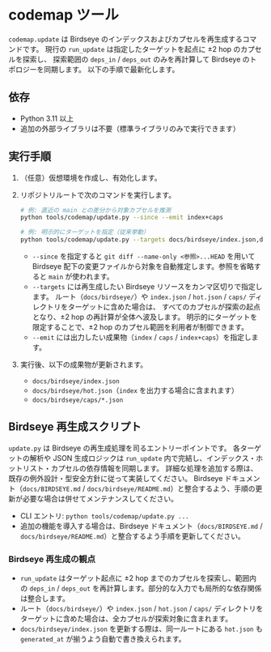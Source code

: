 # codemap ツール

`codemap.update` は Birdseye のインデックスおよびカプセルを再生成するコマンドです。
現行の `run_update` は指定したターゲットを起点に ±2 hop のカプセルを探索し、
探索範囲の `deps_in` / `deps_out` のみを再計算して Birdseye のトポロジーを同期します。
以下の手順で最新化します。

## 依存

- Python 3.11 以上
- 追加の外部ライブラリは不要（標準ライブラリのみで実行できます）

## 実行手順

1. （任意）仮想環境を作成し、有効化します。
2. リポジトリルートで次のコマンドを実行します。

   ```bash
   # 例: 直近の main との差分から対象カプセルを推測
   python tools/codemap/update.py --since --emit index+caps

   # 例: 明示的にターゲットを指定（従来挙動）
   python tools/codemap/update.py --targets docs/birdseye/index.json,docs/birdseye/caps --emit index+caps
   ```

   - `--since` を指定すると `git diff --name-only <参照>...HEAD` を用いて Birdseye 配下の変更ファイルから対象を自動推定します。参照を省略すると `main` が使われます。
   - `--targets` には再生成したい Birdseye リソースをカンマ区切りで指定します。
     ルート（`docs/birdseye/`）や `index.json` / `hot.json` / `caps/` ディレクトリをターゲットに含めた場合は、
     すべてのカプセルが探索の起点となり、±2 hop の再計算が全体へ波及します。
     明示的にターゲットを限定することで、±2 hop のカプセル範囲を利用者が制御できます。
   - `--emit` には出力したい成果物（`index` / `caps` / `index+caps`）を指定します。
3. 実行後、以下の成果物が更新されます。
   - `docs/birdseye/index.json`
   - `docs/birdseye/hot.json`（`index` を出力する場合に含まれます）
   - `docs/birdseye/caps/*.json`

## Birdseye 再生成スクリプト

`update.py` は Birdseye の再生成処理を司るエントリーポイントです。
各ターゲットの解析や JSON 生成ロジックは `run_update` 内で完結し、インデックス・ホットリスト・カプセルの依存情報を同期します。
詳細な処理を追加する際は、既存の例外設計・型安全方針に従って実装してください。
Birdseye ドキュメント（`docs/BIRDSEYE.md` / `docs/birdseye/README.md`）と整合するよう、手順の更新が必要な場合は併せてメンテナンスしてください。

- CLI エントリ: `python tools/codemap/update.py ...`
- 追加の機能を導入する場合は、Birdseye ドキュメント（`docs/BIRDSEYE.md` / `docs/birdseye/README.md`）と整合するよう手順を更新してください。

### Birdseye 再生成の観点

- `run_update` はターゲット起点に ±2 hop までのカプセルを探索し、範囲内の `deps_in` / `deps_out` を再計算します。部分的な入力でも局所的な依存関係は整合します。
- ルート（`docs/birdseye/`）や `index.json` / `hot.json` / `caps/` ディレクトリをターゲットに含めた場合は、全カプセルが探索対象に含まれます。
- `docs/birdseye/index.json` を更新する際は、同一ルートにある `hot.json` も `generated_at` が揃うよう自動で書き換えられます。
